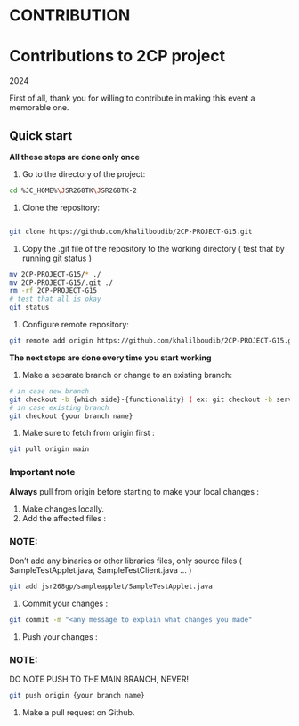 # CONTRIBUTION

# Contributions to 2CP project
2024

First of all, thank you for willing to contribute in making this
event a memorable one.

## Quick start

**All these steps are done only once**

1. Go to the directory of the project:

```bash
cd %JC_HOME%\JSR268TK\JSR268TK-2
```

1. Clone the repository:

```bash

git clone https://github.com/khalilboudib/2CP-PROJECT-G15.git
```

1. Copy the .git file of the repository to the working directory ( test that by running git status )

```bash
mv 2CP-PROJECT-G15/* ./
mv 2CP-PROJECT-G15/.git ./
rm -rf 2CP-PROJECT-G15
# test that all is okay
git status
```

1. Configure remote repository:

```bash
git remote add origin https://github.com/khalilboudib/2CP-PROJECT-G15.git
```

**The next steps are done every time you start working** 

1. Make a separate branch or change to an existing branch:

```bash
# in case new branch
git checkout -b {which side}-{functionality} ( ex: git checkout -b server-pinValidation )
# in case existing branch
git checkout {your branch name}
```

1. Make sure to fetch from origin first :

```bash
git pull origin main
```

### Important note

**Always** pull from origin before starting to make
your local changes :

1. Make changes locally.
2. Add the affected files :

### NOTE:

Don’t add any binaries or other libraries files, only source files ( SampleTestApplet.java, SampleTestClient.java … )

```bash
git add jsr268gp/sampleapplet/SampleTestApplet.java
```

1. Commit your changes :

```bash
git commit -m "<any message to explain what changes you made"
```

1. Push your changes :

### NOTE:

DO NOTE PUSH TO THE MAIN BRANCH, NEVER!

```bash
git push origin {your branch name}
```

1. Make a pull request on Github.
